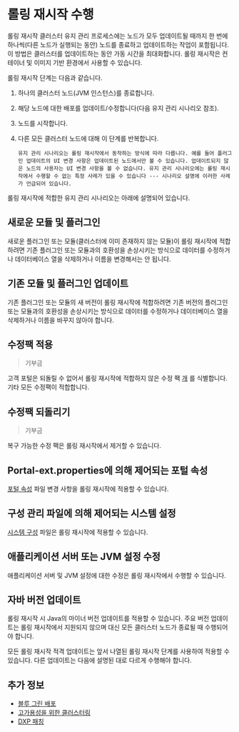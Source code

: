 # 롤링 재시작 수행

롤링 재시작 클러스터 유지 관리 프로세스에는 노드가 모두 업데이트될 때까지 한 번에 하나씩(다른 노드가 실행되는 동안) 노드를 종료하고 업데이트하는 작업이 포함됩니다. 이 방법은 클러스터를 업데이트하는 동안 가동 시간을 최대화합니다. 롤링 재시작은 컨테이너 및 이미지 기반 환경에서 사용할 수 있습니다.

롤링 재시작 단계는 다음과 같습니다.

1. 하나의 클러스터 노드(JVM 인스턴스)를 종료합니다.

1. 해당 노드에 대한 배포를 업데이트/수정합니다(다음 유지 관리 시나리오 참조).

1. 노드를 시작합니다.

1. 다른 모든 클러스터 노드에 대해 이 단계를 반복합니다.

    ```{note}
    유지 관리 시나리오는 롤링 재시작에서 동작하는 방식에 따라 다릅니다. 예를 들어 플러그인 업데이트의 UI 변경 사항은 업데이트된 노드에서만 볼 수 있습니다. 업데이트되지 않은 노드의 사용자는 UI 변경 사항을 볼 수 없습니다. 유지 관리 시나리오에는 롤링 재시작에서 수행할 수 없는 특정 사례가 있을 수 있습니다 --- 시나리오 설명에 이러한 사례가 언급되어 있습니다.
    ```

롤링 재시작에 적합한 유지 관리 시나리오는 아래에 설명되어 있습니다.

## 새로운 모듈 및 플러그인

새로운 플러그인 또는 모듈(클러스터에 이미 존재하지 않는 모듈)이 롤링 재시작에 적합하려면 기존 플러그인 또는 모듈과의 호환성을 손상시키는 방식으로 데이터를 수정하거나 데이터베이스 열을 삭제하거나 이름을 변경해서는 안 됩니다.

## 기존 모듈 및 플러그인 업데이트

기존 플러그인 또는 모듈의 새 버전이 롤링 재시작에 적합하려면 기존 버전의 플러그인 또는 모듈과의 호환성을 손상시키는 방식으로 데이터를 수정하거나 데이터베이스 열을 삭제하거나 이름을 바꾸지 않아야 합니다.

## 수정팩 적용

> 기부금

고객 포털은 되돌릴 수 없어서 롤링 재시작에 적합하지 않은 수정 팩 [개](../patching-dxp-7-3-and-earlier.md) 를 식별합니다. 기타 모든 수정팩이 적합합니다.

## 수정팩 되돌리기

> 기부금

복구 가능한 수정 팩은 롤링 재시작에서 제거할 수 있습니다.

## Portal-ext.properties에 의해 제어되는 포털 속성

[포털 속성](../../reference/portal-properties.md) 파일 변경 사항을 롤링 재시작에 적용할 수 있습니다.

## 구성 관리 파일에 의해 제어되는 시스템 설정

[시스템 구성](../../reference/system-properties.md) 파일은 롤링 재시작에 적용할 수 있습니다.

## 애플리케이션 서버 또는 JVM 설정 수정

애플리케이션 서버 및 JVM 설정에 대한 수정은 롤링 재시작에서 수행할 수 있습니다.

## 자바 버전 업데이트

롤링 재시작 시 Java의 마이너 버전 업데이트를 적용할 수 있습니다. 주요 버전 업데이트는 롤링 재시작에서 지원되지 않으며 대신 모든 클러스터 노드가 종료될 때 수행되어야 합니다.

모든 롤링 재시작 적격 업데이트는 앞서 나열된 롤링 재시작 단계를 사용하여 적용할 수 있습니다. 다른 업데이트는 다음에 설명된 대로 다르게 수행해야 합니다.

## 추가 정보

* [블루 그린 배포](./blue-green-deployments.md)
* [고가용성을 위한 클러스터링](../../setting-up-liferay/clustering-for-high-availability.md)
* [DXP 패칭](../patching-dxp-7-3-and-earlier.md)